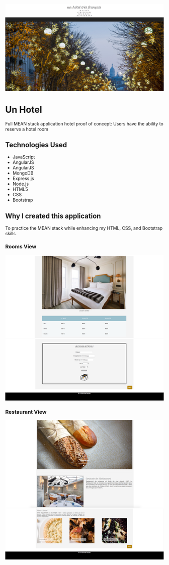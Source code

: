 ![Un Hotel Home Page](un-hotel-home.png)

# Un Hotel

Full MEAN stack application hotel proof of concept:
Users have the ability to reserve a hotel room

## Technologies Used

* JavaScript
* AngularJS
* AngularJS
* MongoDB
* Express.js
* Node.js
* HTML5
* CSS
* Bootstrap

## Why I created this application
To practice the MEAN stack while enhancing my HTML, CSS, and Bootstrap skills

### Rooms View
![Un Hotel Rooms View](un-hotel-rooms.png)
![Un Hotel Rooms View 2](un-hotel-rooms2.png)

### Restaurant View
![Un Hotel Restaurant View](un-hotel-restaurant0.png)
![Un Hotel Restaurant View](un-hotel-restaurant2.png)
